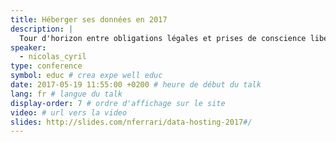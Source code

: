```yaml
---
title: Héberger ses données en 2017
description: |
  Tour d'horizon entre obligations légales et prises de conscience libertaires dans une ère contrôlée par quelques grands acteurs - les fameux GAFA - et en plein État d'urgence. Point de vue éclairé sur les solutions et limites techniques.
speaker:
  - nicolas_cyril
type: conference
symbol: educ # crea expe well educ
date: 2017-05-19 11:55:00 +0200 # heure de début du talk
lang: fr # langue du talk
display-order: 7 # ordre d'affichage sur le site
video: # url vers la video
slides: http://slides.com/nferrari/data-hosting-2017#/
---
```


